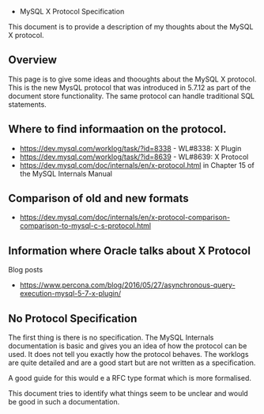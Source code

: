 * MySQL X Protocol Specification

This document is to provide a description of my thoughts about the
MySQL X protocol.

## Overview

This page is to give some ideas and thooughts about the MySQL X
protocol.  This is the new MysQL protocol that was introduced in
5.7.12 as part of the document store functionality. The same protocol
can handle traditional SQL statements.

## Where to find informaation on the protocol.

* https://dev.mysql.com/worklog/task/?id=8338 - WL#8338: X Plugin
* https://dev.mysql.com/worklog/task/?id=8639 - WL#8639: X Protocol
* https://dev.mysql.com/doc/internals/en/x-protocol.html in Chapter 15 of the MySQL Internals Manual

## Comparison of old and new formats

* https://dev.mysql.com/doc/internals/en/x-protocol-comparison-comparison-to-mysql-c-s-protocol.html

## Information where Oracle talks about X Protocol

Blog posts
* https://www.percona.com/blog/2016/05/27/asynchronous-query-execution-mysql-5-7-x-plugin/

## No Protocol Specification

The first thing is there is no specification. The MySQL Internals
documentation is basic and gives you an idea of how the protocol
can be used. It does not tell you exactly how the protocol behaves.
The worklogs are quite detailed and are a good start but are not
written as a specification.

A good guide for this would e a RFC type format which is more formalised.

This document tries to identify what things seem to be unclear and
would be good in such a documentation.

